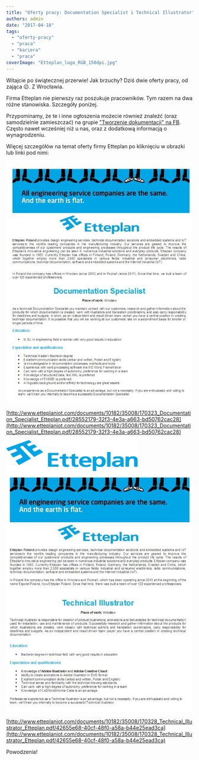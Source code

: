 ```yaml
---
title: "Oferty pracy: Documentation Specialist i Technical Illustrator"
authors: admin
date: "2017-04-18"
tags:
  - "oferty-pracy"
  - "praca"
  - "kariera"
  - "praca"
coverImage: "Etteplan_logo_RGB_150dpi.jpg"
---
```


Witajcie po świątecznej przerwie! Jak brzuchy? Dziś dwie oferty pracy, od zająca
😉. Z Wrocławia.

Firma Etteplan nie pierwszy raz poszukuje pracowników. Tym razem na dwa różne
stanowiska. Szczegóły poniżej.

Przypominamy, że te i inne ogłoszenia możecie również znaleźć (oraz samodzielnie
zamieszczać) na grupie
["Tworzenie dokumentacji" na FB](https://www.facebook.com/groups/342747819400007/?fref=ts).
Często nawet wcześniej niż u nas, oraz z dodatkową informacją o wynagrodzeniu.

Więcej szczegółów na temat oferty firmy Etteplan po kliknięciu w obrazki lub
linki pod nimi:

[![](images/DocumentationSpecialistEtteplan.jpg)](http://www.etteplaniot.com/documents/10182/35008/170323_Documentation_Specialist_Etteplan.pdf/28552179-32f3-4e3a-a663-bd50762cac28)

[http://www.etteplaniot.com/documents/10182/35008/170323_Documentation_Specialist_Etteplan.pdf/28552179-32f3-4e3a-a663-bd50762cac28](http://www.etteplaniot.com/documents/10182/35008/170323_Documentation_Specialist_Etteplan.pdf/28552179-32f3-4e3a-a663-bd50762cac28)

[![](/img/cover/Etteplan_logo_RGB_150dpi.jpg)](http://www.etteplaniot.com/documents/10182/35008/170328_Technical_Illustrator_Etteplan.pdf/42655e68-40cf-48f0-a58a-b44e25ead3ca)
[![](images/TechnicalIllustratorEtteplan.jpg)](http://www.etteplaniot.com/documents/10182/35008/170328_Technical_Illustrator_Etteplan.pdf/42655e68-40cf-48f0-a58a-b44e25ead3ca)

[http://www.etteplaniot.com/documents/10182/35008/170328_Technical_Illustrator_Etteplan.pdf/42655e68-40cf-48f0-a58a-b44e25ead3ca](http://www.etteplaniot.com/documents/10182/35008/170328_Technical_Illustrator_Etteplan.pdf/42655e68-40cf-48f0-a58a-b44e25ead3ca)

Powodzenia!
